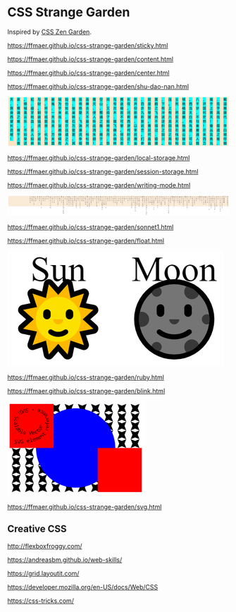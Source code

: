 # CSS Strange Garden
Inspired by [CSS Zen Garden](http://www.csszengarden.com/).

https://ffmaer.github.io/css-strange-garden/sticky.html

https://ffmaer.github.io/css-strange-garden/content.html

https://ffmaer.github.io/css-strange-garden/center.html

https://ffmaer.github.io/css-strange-garden/shu-dao-nan.html

![](https://github.com/ffmaer/css-strange-garden/raw/gh-pages/images/shu-dao-nan.png)

https://ffmaer.github.io/css-strange-garden/local-storage.html

https://ffmaer.github.io/css-strange-garden/session-storage.html

https://ffmaer.github.io/css-strange-garden/writing-mode.html

![](https://github.com/ffmaer/css-strange-garden/raw/gh-pages/images/sonnet1.png)

https://ffmaer.github.io/css-strange-garden/sonnet1.html

https://ffmaer.github.io/css-strange-garden/float.html

![](https://github.com/ffmaer/css-strange-garden/raw/gh-pages/images/ruby.png)

https://ffmaer.github.io/css-strange-garden/ruby.html

https://ffmaer.github.io/css-strange-garden/blink.html

![](https://github.com/ffmaer/css-strange-garden/raw/gh-pages/images/svg.png)

https://ffmaer.github.io/css-strange-garden/svg.html

## Creative CSS

http://flexboxfroggy.com/

https://andreasbm.github.io/web-skills/

https://grid.layoutit.com/

https://developer.mozilla.org/en-US/docs/Web/CSS

https://css-tricks.com/
